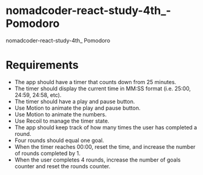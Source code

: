 # nomadcoder-react-study-4th\_-Pomodoro

nomadcoder-react-study-4th\_ Pomodoro

# Requirements

-   The app should have a timer that counts down from 25 minutes.
-   The timer should display the current time in MM:SS format (i.e. 25:00, 24:59, 24:58, etc).
-   The timer should have a play and pause button.
-   Use Motion to animate the play and pause button.
-   Use Motion to animate the numbers.
-   Use Recoil to manage the timer state.
-   The app should keep track of how many times the user has completed a round.
-   Four rounds should equal one goal.
-   When the timer reaches 00:00, reset the time, and increase the number of rounds completed by 1.
-   When the user completes 4 rounds, increase the number of goals counter and reset the rounds counter.
